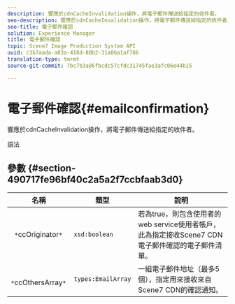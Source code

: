 ```yaml
---
description: 響應於cdnCacheInvalidation操作，將電子郵件傳送給指定的收件者。
seo-description: 響應於cdnCacheInvalidation操作，將電子郵件傳送給指定的收件者。
seo-title: 電子郵件確認
solution: Experience Manager
title: 電子郵件確認
topic: Scene7 Image Production System API
uuid: c3b7aada-a03a-418d-80b2-31a86a1af786
translation-type: tm+mt
source-git-commit: 7bc7b3a86fbcdc57cfdc31745fae3afc06e44b15

---
```



# 電子郵件確認{#emailconfirmation}

響應於cdnCacheInvalidation操作，將電子郵件傳送給指定的收件者。

語法

## 參數 {#section-490717fe96bf40c2a5a2f7ccbfaab3d0}

| 名稱 | 類型 | 說明 |
|---|---|---|
| ` *`ccOriginator`*` | `xsd:boolean` | 若為true，則包含使用者的web service使用者帳戶，此為指定接收Scene7 CDN電子郵件確認的電子郵件清單。 |
| ` *`ccOthersArray`*` | `types:EmailArray` | 一組電子郵件地址（最多5個），指定用來接收來自Scene7 CDN的確認通知。 |

